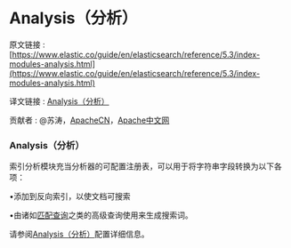 # Analysis（分析）

原文链接 : [https://www.elastic.co/guide/en/elasticsearch/reference/5.3/index-modules-analysis.html](https://www.elastic.co/guide/en/elasticsearch/reference/5.3/index-modules-analysis.html)

译文链接 : [Analysis（分析）](/pages/viewpage.action?pageId=10028534)

贡献者 : @苏涛，[ApacheCN](/display/~apachecn)，[Apache中文网](/display/~apachechina)

### Analysis（分析）

索引分析模块充当分析器的可配置注册表，可以用于将字符串字段转换为以下各项：

•添加到反向索引，以使文档可搜索

•由诸如[匹配查询](http://www.apache.wiki/pages/viewpage.action?pageId=4882547)之类的高级查询使用来生成搜索词。

请参阅[Analysis（分析）](http://www.apache.wiki/display/Elasticsearch/Analysis)配置详细信息。
